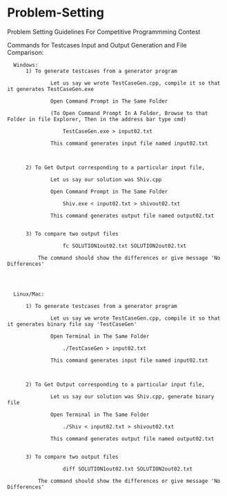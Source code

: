 # Problem-Setting
Problem Setting Guidelines For Competitive Programmming Contest

  Commands for Testcases Input and Output Generation and File Comparison:

      Windows:
          1) To generate testcases from a generator program

                  Let us say we wrote TestCaseGen.cpp, compile it so that it generates TestCaseGen.exe

                  Open Command Prompt in The Same Folder

                  (To Open Command Prompt In A Folder, Browse to that Folder in file Explorer, Then in the address bar type cmd)

                      TestCaseGen.exe > input02.txt

                  This command generates input file named input02.txt



          2) To Get Output corresponding to a particular input file, 

                  Let us say our solution was Shiv.cpp

                  Open Command Prompt in The Same Folder

                      Shiv.exe < input02.txt > shivout02.txt

                  This command generates output file named output02.txt


          3) To compare two output files

                      fc SOLUTION1out02.txt SOLUTION2out02.txt

              The command should show the differences or give message 'No Differences'




      Linux/Mac:

          1) To generate testcases from a generator program

                  Let us say we wrote TestCaseGen.cpp, compile it so that it generates binary file say 'TestCaseGen'

                  Open Terminal in The Same Folder

                      ./TestCaseGen > input02.txt

                  This command generates input file named input02.txt



          2) To Get Output corresponding to a particular input file, 

                  Let us say our solution was Shiv.cpp, generate binary file

                  Open Terminal in The Same Folder

                      ./Shiv < input02.txt > shivout02.txt

                  This command generates output file named output02.txt


          3) To compare two output files

                      diff SOLUTION1out02.txt SOLUTION2out02.txt

              The command should show the differences or give message 'No Differences'
